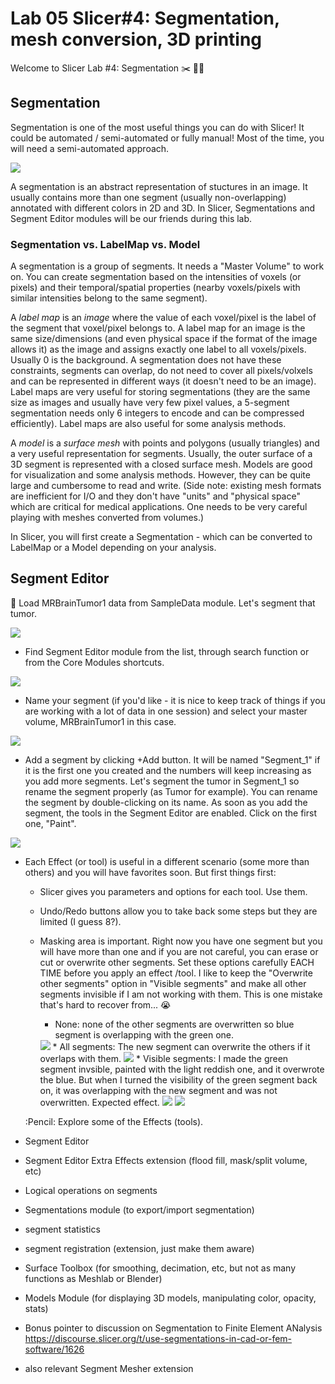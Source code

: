 # Lab 05 Slicer#4: Segmentation, mesh conversion, 3D printing 

Welcome to Slicer Lab #4: Segmentation :scissors: :weight_lifting_woman:

## Segmentation

Segmentation is one of the most useful things you can do with Slicer! It could be automated / semi-automated or fully manual! Most of the time, you will need a semi-automated approach. 

<img src="https://www.slicer.org/w/images/c/c8/WholeHeartSegYoutube.png">

A segmentation is an abstract representation of stuctures in an image. It usually contains more than one segment (usually non-overlapping) annotated with different colors in 2D and 3D. In Slicer, Segmentations and Segment Editor modules will be our friends during this lab. 

### Segmentation vs. LabelMap vs. Model
A segmentation is a group of segments. It needs a "Master Volume" to work on. You can create segmentation based on the intensities of voxels (or pixels) and their temporal/spatial properties (nearby voxels/pixels with similar intensities belong to the same segment). 

A *label map* is an *image* where the value of each voxel/pixel is the label of the segment that voxel/pixel belongs to. A label map for an image is the same size/dimensions (and even physical space if the format of the image allows it) as the image and assigns exactly one label to all voxels/pixels. Usually 0 is the background. A segmentation does not have these constraints, segments can overlap, do not need to cover all pixels/volxels and can be represented in different ways (it doesn't need to be an image). Label maps are very useful for storing segmentations (they are the same size as images and usually have very few pixel values, a 5-segment segmentation needs only 6 integers to encode and can be compressed efficiently). Label maps are also useful for some analysis methods. 

A *model* is a *surface mesh* with points and polygons (usually triangles) and a very useful representation for segments. Usually, the outer surface of a 3D segment is represented with a closed surface mesh. Models are good for visualization and some analysis methods. However, they can be quite large and cumbersome to read and write. (Side note: existing mesh formats are inefficient for I/O and they don't have "units" and "physical space" which are critical for medical applications. One needs to be very careful playing with meshes converted from volumes.)

In Slicer, you will first create a Segmentation - which can be converted to LabelMap or a Model depending on your analysis.

## Segment Editor 

:pencil: Load MRBrainTumor1 data from SampleData module. Let's segment that tumor. 

<img src="images/sample.data.png">

* Find Segment Editor module from the list, through search function or from the Core Modules shortcuts. 

<img src="images/segment.editor.png">

* Name your segment (if you'd like - it is nice to keep track of things if you are working with a lot of data in one session) and select your master volume, MRBrainTumor1 in this case. 

<img src="images/segment.editor2.png">

* Add a segment by clicking +Add button. It will be named "Segment_1" if it is the first one you created and the numbers will keep increasing as you add more segments. Let's segment the tumor in Segment_1 so rename the segment properly (as Tumor for example). You can rename the segment by double-clicking on its name. As soon as you add the segment, the tools in the Segment Editor are enabled. Click on the first one, "Paint".

<img src="images/segment.editor3.png">

* Each Effect (or tool) is useful in a different scenario (some more than others) and you will have favorites soon. But first things first: 
  * Slicer gives you parameters and options for each tool. Use them. 
  * Undo/Redo buttons allow you to take back some steps but they are limited (I guess 8?).
  * Masking area is important. Right now you have one segment but you will have more than one and if you are not careful, you can erase or cut or overwrite other segments. Set these options carefully EACH TIME before you apply an effect /tool. I like to keep the "Overwrite other segments" option in "Visible segments" and make all other segments invisible if I am not working with them. This is one mistake that's hard to recover from... :sob:
    * None: none of the other segments are overwritten so blue segment is overlapping with the green one.
    <img src="images/overwrite.png">
    * All segments: The new segment can overwrite the others if it overlaps with them.
    <img src="images/overwrite2.png">
    * Visible segments: I made the green segment invsible, painted with the light reddish one, and it overwrote the blue. But when I turned the visibility of the green segment back on, it was overlapping with the new segment and was not overwritten. Expected effect. 
    <img src="images/overwrite3.png">
    
    <img src="images/overwrite4.png"> 
  
  :Pencil: Explore some of the Effects (tools). 


* Segment Editor 
* Segment Editor Extra Effects extension (flood fill, mask/split volume, etc)
* Logical operations on segments
* Segmentations module (to export/import segmentation)
* segment statistics
* segment registration (extension, just make them aware)

* Surface Toolbox (for smoothing, decimation, etc, but not as many functions as Meshlab or Blender)
* Models Module (for displaying 3D models, manipulating color, opacity, stats)
* Bonus pointer to discussion on Segmentation to Finite Element ANalysis https://discourse.slicer.org/t/use-segmentations-in-cad-or-fem-software/1626
* also relevant Segment Mesher extension 

